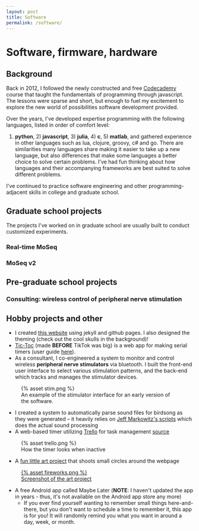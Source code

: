 ```yaml
---
layout: post
title: Software
permalink: /software/
---
```


<!-- REWRITE!!! make a bit more professional -->
<!-- # Outline
- [x] background about my programming abilities
- Describe the main highlights I've used my programming for
  1. Building and managing MoSeq, building real-time MoSeq
  2. Data analysis, pipelining, and figure generation
  3. Building hardware and experiments -->

# Software, firmware, hardware

## Background

Back in 2012, I followed the newly constructed and free [Codecademy](https://www.codecademy.com/) course that taught the fundamentals of programming through javascript.
The lessons were sparse and short, but enough to fuel my excitement to explore the new world of possibilities software development provided.

<!-- Describe general experience with different programming languages, paradigms, and platforms -->
Over the years, I've developed expertise programming with the following languages, listed in order of comfort level:
1) **python**, 2) **javascript**, 3) **julia**, 4) **c**, 5) **matlab**, and gathered experience in other languages such as lua, clojure, groovy, c# and go.
There are similarities many languages share making it easier to take up a new language, but also differences that make some
languages a better choice to solve certain problems. I've had fun thinking about how languages and their accompanying frameworks
are best suited to solve different problems.

I've continued to practice software engineering and other programming-adjacent skills in college and graduate school.

## Graduate school projects

The projects I've worked on in graduate school are usually built to conduct customized experiments.

### Real-time MoSeq

### MoSeq v2

## Pre-graduate school projects

### Consulting: wireless control of peripheral nerve stimulation

## Hobby projects and other

- I created [this website](https://github.com/wingillis/wingillis.github.io) using jekyll and github pages. I also designed the theming (check out the cool skulls in the background)!
- [Tic-Toc](/tic-toc/) (made **BEFORE** TikTok was big) is a web app for making serial timers (user guide [here](https://wingillis.github.io/blog/tic-toc/)).
- As a consultant, I co-engineered a system to monitor and control wireless **peripheral nerve stimulators** via bluetooth.
I built the front-end user interface to select various stimulation patterns, and the back-end which tracks and manages the stimulator devices.

<figure>
  {% asset stim.png %}
  <figcaption>An example of the stimulator interface for an early version of the software.</figcaption>
</figure>

- I created a system to automatically parse sound files for birdsong as they were generated – it heavily relies on [Jeff Markowitz's scripts](https://github.com/jmarkow/zftftb) which does the actual sound processing
- A web-based timer utilizing [Trello](https://trello.com) for task management [source](https://github.com/wingillis/trelloAlarm)

<figure>
  {% asset trello.png %}
  <figcaption>How the timer looks when inactive</figcaption>
</figure>

- A [fun little art project](/software/fireworks/) that shoots small circles around the webpage

<figure>
  <a href="/software/fireworks">
    {% asset fireworks.png %}
    <figcaption>Screenshot of the art project</figcaption>
  </a>
</figure>

- A free Android app called Maybe Later (**NOTE**: I haven't updated the app in years - thus, it's not available on the Android app store any more)
  - If you ever find yourself wanting to remember small things here-and-there, but you don't want to schedule a time to remember it, this app is for you! It will randomly remind you what you want in around a day, week, or month.

<!-- ## Small, fun, and silly projects -->